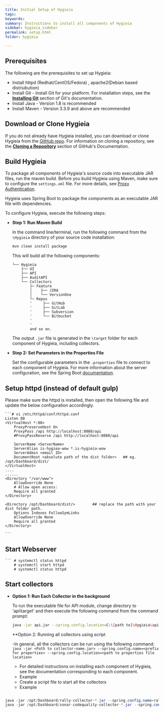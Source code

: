 ```yaml
---
title: Initial Setup of Hygieia
tags:
keywords:
summary: Instructions to install all components of Hygieia
sidebar: hygieia_sidebar
permalink: setup.html
folder: hygieia

---
```


## Prerequisites

The following are the prerequisites to set up Hygieia:
- Install httpd (Redhat/CentOS/Fedora) , apache2(Debian based distriubution)
- Install Git - Install Git for your platform. For installation steps, see the [**Installing Git**](https://git-scm.com/book/en/v2/Getting-Started-Installing-Git) section of Git's documentation.
- Install Java - Version 1.8 is recommended
- Install Maven - Version 3.3.9 and above are recommended

## Download or Clone Hygieia

If you do not already have Hygieia installed, you can download or clone Hygieia from the [GitHub repo](https://github.com/capitalone/Hygieia). For information on cloning a repository, see the [**Cloning a Repository**](https://help.github.com/articles/cloning-a-repository/) section of GitHub's Documentation.
 
## Build Hygieia

To package all components of Hygieia's source code into executable JAR files, run the maven build. Before you build Hygieia using Maven, make sure to configure the `settings.xml` file. For more details, see [Proxy Authentication](proxyauthentication.md).

Hygieia uses Spring Boot to package the components as an executable JAR file with dependencies.

To configure Hygieia, execute the following steps:

*	**Step 1: Run Maven Build**

	In the command line/terminal, run the following command from the `\Hygieia` directory of your source code installation:
	 
	```bash
	mvn clean install package
	```

	This will build all the following components:

	~~~
	└── Hygieia
		├── UI
		├── API
		├── AuditAPI
		└── Collectors
			├─ Feature
			│    ├── JIRA
			│    └── VersionOne
			└─ Repos
			'     ├── GitHub
			'     ├── GitLab
			'     ├── Subversion 
			'     └── Bitbucket
			'
			'
			and so on. 		   
	~~~

	The output `.jar` file is generated in the `\target` folder for each component of Hygieia, including collectors.

*	**Step 2: Set Parameters in the Properties File**
	
	Set the configurable parameters in the `.properties` file to connect to each component of Hygieia. For more information about the server configuration, see the Spring Boot [documentation](http://docs.spring.io/spring-boot/docs/current-SNAPSHOT/reference/htmlsingle/#boot-features-external-config-application-property-files).

## Setup httpd (instead of default gulp)
	
Please make sure the httpd is installed, then open the following file and update the below configuration accordingly. 
	
	```# vi /etc/httpd/conf/httpd.conf
	Listen 80
	<VirtualHost *:80>
        ProxyPreserveHost On
        ProxyPass /api http://localhost:8080/api
        #ProxyPassReverse /api http://localhost:8080/api

        ServerName <ServerName>
        ServerAlias is-hygiea-wow *.is-hygieia-wow
        ServerAdmin <email ID>
        DocumentRoot <absolute path of the dist folder>   ## eg. /opt/Dashboard/dist/
	</VirtualHost>
	....
	......
	<Directory "/var/www">
	    AllowOverride None
	    # Allow open access:
	    Require all granted
	</Directory>

	<Directory /opt/Dashboard/dist/>		## replace the path with your dist folder path. 
		Options Indexes FollowSymLinks
		AllowOverride None
		Require all granted
	</Directory>

	```
	
## Start Webserver
	``` # systemctl status httpd
	    # systemctl start httpd
	    # systemctl status httpd
	
	
## Start collectors

*	**Option 1: Run Each Collector in the background**

	To run the executable file for API module, change directory to 'api\target' and then execute the following command from the command prompt:

	```bash
	java -jar api.jar --spring.config.location=C:\[path to]\Hygieia\api\dashboard.properties -Djasypt.encryptor.password=hygieiasecret &
	```
	
	**Option 2: Running all collectors using script
	
	-In general, all the collectors can be run using the following command:
		```java -jar <Path to collector-name.jar> --spring.config.name=<prefix for properties> --spring.config.location=<path to properties file location>```
	- For detailed instructions on installing each component of Hygieia, see the documentation corresponding to each component.
	- Example 
	- Create a script file to start all the collectors 
	- Example
	``` java -jar /opt/Dashboard/github-scm-collector-*.jar --spring.config.name=github -- 	spring.config.location=/opt/Dashboard/application.properties &
```java -jar /opt/Dashboard/jenkins-build-collector-*.jar --spring.config.name=jenkins --spring.config.location=/opt/Dashboard/application.properties &
java -jar /opt/Dashboard/rally-collector-*.jar --spring.config.name=rally --spring.config.location=/opt/Dashboard/application.properties &
java -jar /opt/Dashboard/sonar-codequality-collector-*.jar --spring.config.name=sonar --spring.config.location=/opt/Dashboard/application.properties &

```
	
	
	
